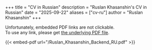 +++
title = "CV in Russian"
description = "Ruslan Khasanshin's CV in Russian"
date = "2025-09-22"
aliases = ["cv-ru"]
author = "Ruslan Khasanshin"
+++

Unfortunately, embedded PDF links are not clickable.\
To use any link, please get [the underlying PDF file](/Ruslan_Khasanshin_Backend_RU.pdf).

{{< embed-pdf url="/Ruslan_Khasanshin_Backend_RU.pdf" >}}
